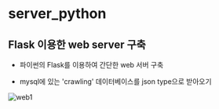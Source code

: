 # server_python

## Flask 이용한 web server 구축

- 파이썬의 Flask를 이용하여 간단한 web 서버 구축

- mysql에 있는 'crawling' 데이터베이스를 json type으로 받아오기

![web1](https://user-images.githubusercontent.com/66424045/97661745-899cee80-1ab8-11eb-8709-e52988e5d80a.PNG)




<!--stackedit_data:
eyJoaXN0b3J5IjpbLTE3MDg1NzM3NjBdfQ==
-->